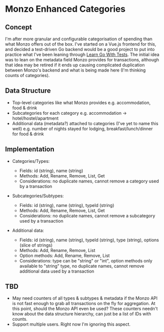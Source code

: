 # Monzo Enhanced Categories

## Concept

I'm after more granular and configurable categorisation of spending than what Monzo offers out of the box. I've started on a Vue.js frontend for this, and decided a test-driven Go backend would be a good project to put into practice what I've been leaning through [Learn Go With Tests](https://quii.gitbook.io/learn-go-with-tests/). The initial idea was to lean on the metadata field Monzo provides for transactions, although that idea may be retired if it ends up causing complicated duplication between Monzo's backend and what is being made here (I'm thinking counts of categories).

## Data Structure
* Top-level categories like what Monzo provides e.g. accommodation, food & drink
* Subcategories for each category e.g. accommodation -> hotel/hostel/apartment
* Additional data (metadata?) attached to categories (I've yet to name this well) e.g. number of nights stayed for lodging, breakfast/lunch/dinner for food & drink

## Implementation
* Categories/Types:
  * Fields: id (string), name (string)
  * Methods: Add, Rename, Remove, List, Get
  * Considerations: no duplicate names, cannot remove a category used by a transaction

* Subcategories/Subtypes:
  * Fields: id (string), name (string), typeId (string)
  * Methods: Add, Rename, Remove, List, Get
  * Considerations: no duplicate names, cannot remove a subcategory used by a transaction

* Additional data:
  * Fields: id (string), name (string), typeId (string), type (string), options (slice of strings)
  * Methods: Add, Rename, Remove, List
  * Option methods: Add, Rename, Remove, List
  * Considerations: type can be "string" or "int", option methods only available to "string" type, no duplicate names, cannot remove additional data used by a transaction

## TBD
* May need counters of all types & subtypes & metadata if the Monzo API is not fast enough to grab all transactions on the fly for aggregation. At this point, should the Monzo API even be used? These counters needn't know about the data structure hierarchy, can just be a list of IDs with counts.
* Support multiple users. Right now I'm ignoring this aspect.

